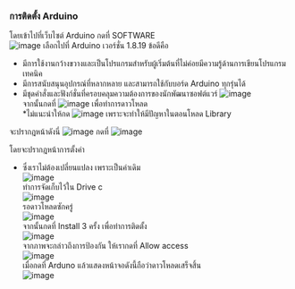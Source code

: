 ###  การติดตั้ง Arduino

โดยเข้าไปที่เว็บไซต์ Arduino กดที่ SOFTWARE       
![image](https://user-images.githubusercontent.com/127425348/224133403-b4261d6f-07fb-443a-9109-4f5445404fd2.png)
เลือกไปที่ Arduino เวอร์ชั่น 1.8.19 ข้อดีคือ
 * มีการใช้งานกว้างขวางและเป็นโปรแกรมสำหรับผู้เริ่มต้นที่ไม่ค่อยมีความรู้ด้านการเขียนโปรแกรมเทคนิค  
 * มีการสนับสนุนอุปกรณ์ที่หลากหลาย และสามารถใช้กับบอร์ด Arduino ทุกรุ่นได้
 * มีชุดคำสั่งและฟังก์ชั่นที่ครอบคลุมความต้องการของนักพัฒนาซอฟต์แวร์
![image](https://user-images.githubusercontent.com/127425348/224134322-fd443fc9-3b54-466c-8f13-4166542924ad.png)    
จากนั้นกดที่ ![image](https://user-images.githubusercontent.com/127425348/224135054-ed168391-4260-4f0d-bd62-5284c513ee3e.png) เพื่อทำการดาวโหลด    
 *ไม่แนะนำให้กด ![image](https://user-images.githubusercontent.com/127425348/224135354-21864d5e-766d-46f2-9236-ceaa6e7607ba.png) เพราะจะทำให้มีปัญหาในตอนโหลด Library          
 
จะปรากฎหน้าดังนี่ 
![image](https://user-images.githubusercontent.com/127425348/224136190-818ad7d0-1192-4ea7-a2ad-8fe0c8bacdae.png)
กดที่   ![image](https://user-images.githubusercontent.com/127425348/224136765-8f39a83e-2590-4554-a662-55b5f2f4e5f0.png)  

   โดยจะปรากฎหน้าการตั้งค่า 
   * ซึ่งเราไม่ต้องเปลี่ยนแปลง เพราะเป็นค่าเดิม          
  ![image](https://user-images.githubusercontent.com/127425348/224137070-eae31ff1-aa3b-4f12-a41c-0baa87f9b93b.png)     
 ทำการจัดเก็บไว้ใน Drive c                                  
![image](https://user-images.githubusercontent.com/127425348/224138832-a33c1617-667d-4f61-8608-eb3795c748f6.png)             
รอดาวโหลดซักครู่                                                      
![image](https://user-images.githubusercontent.com/127425348/224140021-34b17482-2719-48ea-9e99-513a2fcf49bd.png)                    
จากนั้นกดที่ Install 3 ครั้ง เพื่อทำการติดตั้ง                                       
![image](https://user-images.githubusercontent.com/127425348/224141256-f4bf5b1b-84ce-47db-a506-6e035c59b05e.png)                            
จากภาพจะกล่าวถึงการป้องกัน ให้เรากดที่ Allow access                      
 ![image](https://user-images.githubusercontent.com/127425348/224141873-3b1e1308-5b47-42eb-94cf-91ce79f48d5d.png)                                
เมื่อกดที่ Arduno แล้วแสดงหน้าจอดังนี้ถือว่าดาวโหลดเสร็จสิ้น                        
![image](https://user-images.githubusercontent.com/127425348/224143386-acc92631-9d2b-4968-b27e-a135dc6c364a.png)


